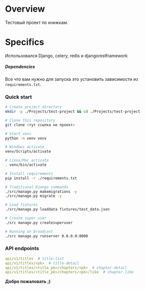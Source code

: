# Overview

Тестовый проект по книжкам.

# Specifics

Использовался Django, celery, redis и djangorestframework

##### Dependencies

Все что вам нужно для запуска это установить зависимости из `requirements.txt`.

### Quick start

```bash
# Create project directory
mkdir -p ./Projects/test-project && cd ./Projects/test-project

# Clone this repository
git clone <тут ссылка не проект>

# Start venv
python -m venv venv

# Windows activate
venv/Scripts/activate

# Linux/Mac activate
. venv/bin/activate

# Install requirements
pip install -r ./requirements.txt

# Traditional Django commands
./src/manage.py makemigrations -y
./src/manage.py migrate -y

# Load fixtures
./src/manage.py loaddata fixtures/test_data.json

# Create super user
./src manage.py createsuperuser

# Running on broadcast
./src manage.py runserver 0.0.0.0:8000
```

### API endpoints

```yaml
api/v1/titles  # title-list  
api/v1/titles/<pk>  # title-detail  
api/v1/titles/<title_pk>/chapters/<pk>  # chapter-detail  
api/v1/titles/<title_pk>/chapters/<pk>/like  # chapter-like  
```

**Добро пожаловать ;)** 